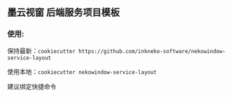 墨云视窗 后端服务项目模板
---

### 使用:

保持最新：`cookiecutter https://github.com/inkneko-software/nekowindow-service-layout`

使用本地：`cookiecutter nekowindow-service-layout`

建议绑定快捷命令

